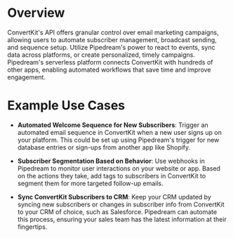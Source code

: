 # Overview

ConvertKit's API offers granular control over email marketing campaigns, allowing users to automate subscriber management, broadcast sending, and sequence setup. Utilize Pipedream's power to react to events, sync data across platforms, or create personalized, timely campaigns. Pipedream's serverless platform connects ConvertKit with hundreds of other apps, enabling automated workflows that save time and improve engagement.

# Example Use Cases

- **Automated Welcome Sequence for New Subscribers**: Trigger an automated email sequence in ConvertKit when a new user signs up on your platform. This could be set up using Pipedream's trigger for new database entries or sign-ups from another app like Shopify.

- **Subscriber Segmentation Based on Behavior**: Use webhooks in Pipedream to monitor user interactions on your website or app. Based on the actions they take, add tags to subscribers in ConvertKit to segment them for more targeted follow-up emails.

- **Sync ConvertKit Subscribers to CRM**: Keep your CRM updated by syncing new subscribers or changes in subscriber info from ConvertKit to your CRM of choice, such as Salesforce. Pipedream can automate this process, ensuring your sales team has the latest information at their fingertips.
